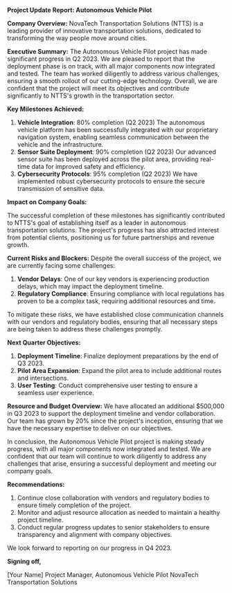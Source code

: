 **Project Update Report: Autonomous Vehicle Pilot**

**Company Overview:** NovaTech Transportation Solutions (NTTS) is a leading provider of innovative transportation solutions, dedicated to transforming the way people move around cities.

**Executive Summary:**
The Autonomous Vehicle Pilot project has made significant progress in Q2 2023. We are pleased to report that the deployment phase is on track, with all major components now integrated and tested. The team has worked diligently to address various challenges, ensuring a smooth rollout of our cutting-edge technology. Overall, we are confident that the project will meet its objectives and contribute significantly to NTTS's growth in the transportation sector.

**Key Milestones Achieved:**

1. **Vehicle Integration**: 80% completion (Q2 2023)
The autonomous vehicle platform has been successfully integrated with our proprietary navigation system, enabling seamless communication between the vehicle and the infrastructure.
2. **Sensor Suite Deployment**: 90% completion (Q2 2023)
Our advanced sensor suite has been deployed across the pilot area, providing real-time data for improved safety and efficiency.
3. **Cybersecurity Protocols**: 95% completion (Q2 2023)
We have implemented robust cybersecurity protocols to ensure the secure transmission of sensitive data.

**Impact on Company Goals:**

The successful completion of these milestones has significantly contributed to NTTS's goal of establishing itself as a leader in autonomous transportation solutions. The project's progress has also attracted interest from potential clients, positioning us for future partnerships and revenue growth.

**Current Risks and Blockers:**
Despite the overall success of the project, we are currently facing some challenges:

1. **Vendor Delays**: One of our key vendors is experiencing production delays, which may impact the deployment timeline.
2. **Regulatory Compliance**: Ensuring compliance with local regulations has proven to be a complex task, requiring additional resources and time.

To mitigate these risks, we have established close communication channels with our vendors and regulatory bodies, ensuring that all necessary steps are being taken to address these challenges promptly.

**Next Quarter Objectives:**

1. **Deployment Timeline**: Finalize deployment preparations by the end of Q3 2023.
2. **Pilot Area Expansion**: Expand the pilot area to include additional routes and intersections.
3. **User Testing**: Conduct comprehensive user testing to ensure a seamless user experience.

**Resource and Budget Overview:**
We have allocated an additional $500,000 in Q3 2023 to support the deployment timeline and vendor collaboration. Our team has grown by 20% since the project's inception, ensuring that we have the necessary expertise to deliver on our objectives.

In conclusion, the Autonomous Vehicle Pilot project is making steady progress, with all major components now integrated and tested. We are confident that our team will continue to work diligently to address any challenges that arise, ensuring a successful deployment and meeting our company goals.

**Recommendations:**

1. Continue close collaboration with vendors and regulatory bodies to ensure timely completion of the project.
2. Monitor and adjust resource allocation as needed to maintain a healthy project timeline.
3. Conduct regular progress updates to senior stakeholders to ensure transparency and alignment with company objectives.

We look forward to reporting on our progress in Q4 2023.

**Signing off,**

[Your Name]
Project Manager, Autonomous Vehicle Pilot
NovaTech Transportation Solutions